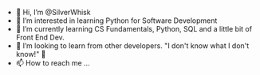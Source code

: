- 👋 Hi, I’m @SilverWhisk
- 👀 I’m interested in learning Python for Software Development
- 🌱 I’m currently learning CS Fundamentals, Python, SQL and a little bit of Front End Dev.
- 💞️ I’m looking to learn from other developers. "I don't know what I don't know!" 🫠
- 📫 How to reach me ...

<!---
SilverWhisk/SilverWhisk is a ✨ special ✨ repository because its `README.md` (this file) appears on your GitHub profile.
You can click the Preview link to take a look at your changes.
--->
